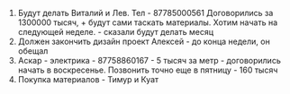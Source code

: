 
1. Будут делать Виталий и Лев. Тел - 87785000561 
Договорились за 1300000 тысяч, + будут сами таскать материалы. Хотим начать на следующей неделе. - сказали будут делать месяц
1. Должен закончить дизайн проект Алексей - до конца недели, он обещал
2. Аскар - электрика - 87758860167 - 5 тысяч за метр - договорились начать в воскресенье. Позвонить точно еще в пятницу - 160 тысяч
3. Покупка материалов - Тимур и Куат